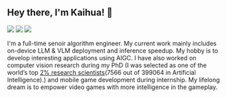 ## Hey there, I'm Kaihua! 👋

[![](https://img.shields.io/badge/Homepage-blue?&style=flat-square&logo=googlechrome&logoColor=white)](https://kaihuatang.github.io/)
[![](https://img.shields.io/badge/Google%20Scholar-%234285F4.svg?&style=flat-square&logo=google-scholar&logoColor=white)](https://scholar.google.com.hk/citations?user=WuO1sSkAAAAJ&hl=en)
[![](https://img.shields.io/github/stars/yaoyao-liu?style=flat-square&logo=github&label=Github%20Stars&labelColor=gray&color=gray)](https://github.com/KaihuaTang)

I'm a full-time senoir algorithm engineer. My current work mainly includes on-device LLM & VLM deployment and inference speedup. My hobby is to develop interesting applications using AIGC. I have also worked on computer vision research during my PhD (I was selected as one of the world’s top [2% research scientists](https://topresearcherslist.com/Home/Search?AuthFull=tang%2C+kaihua)(7566 out of 399064 in Artificial Intelligence).) and mobile game development during internship. My lifelong dream is to empower video games with more intelligence in the gameplay.


